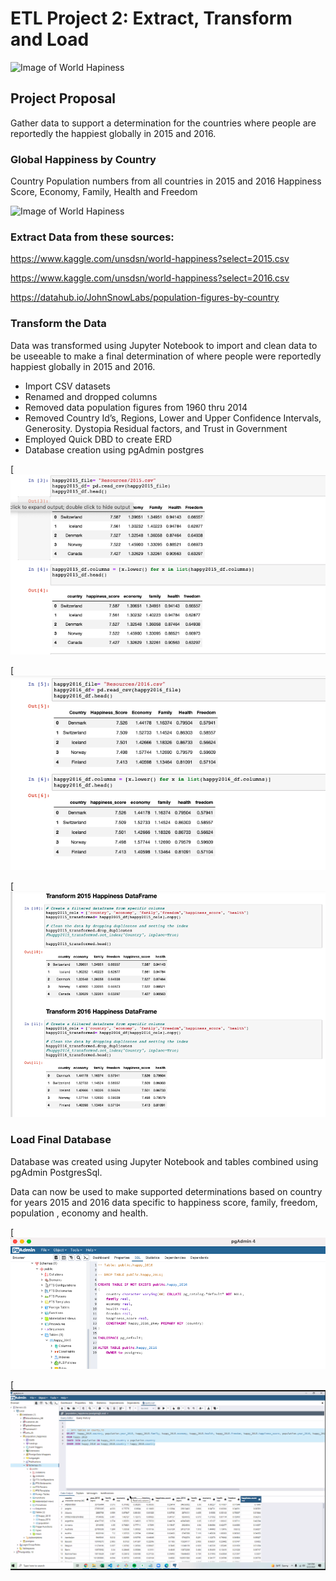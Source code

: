 # ETL Project 2: Extract, Transform and Load 


![Image of World Hapiness](https://www.herd.org.np/uploads/frontend/blogscoverphoto/1480669639-whr-logo.png)



## Project Proposal

Gather data to support a determination for the countries where people are reportedly the happiest globally in 2015 and 2016.  




### Global Happiness by Country

Country Population numbers from all countries in 2015 and 2016
Happiness Score, Economy, Family, Health and Freedom



![Image of World Hapiness](https://whatworkswellbeing.files.wordpress.com/2016/03/160311-whr-2016-happy-ppl-opt.jpg)

### Extract Data from these sources: 
 
https://www.kaggle.com/unsdsn/world-happiness?select=2015.csv

https://www.kaggle.com/unsdsn/world-happiness?select=2016.csv

https://datahub.io/JohnSnowLabs/population-figures-by-country





### Transform the Data 

Data was transformed using Jupyter Notebook to import and clean data to be useeable to make a final determination of where people were reportedly happiest globally in 2015 and 2016. 

* Import CSV datasets 
* Renamed and dropped columns 
* Removed data population figures from 1960 thru 2014 
* Removed Country Id’s, Regions, Lower and Upper Confidence Intervals,  Generosity. Dystopia Residual factors, and Trust in Government 
* Employed Quick DBD to create ERD 
* Database creation using pgAdmin postgres 



[![img](https://raw.githubusercontent.com/michelleherman13/project-2/main/Resources/rename_columns_lowercase_15.png)



[![img](https://raw.githubusercontent.com/michelleherman13/project-2/main/Resources/rename_columns_lower_2016.png)



[![img](https://raw.githubusercontent.com/michelleherman13/project-2/main/Resources/transform-15_16_df.png)




### Load Final Database 



Database was created using Jupyter Notebook and tables combined using pgAdmin PostgresSql.  

Data can now be used to make supported determinations based on country for years 2015 and 2016 data specific to happiness score, family, freedom, population , economy and health. 



[![img](https://raw.githubusercontent.com/michelleherman13/project-2/main/Resources/schema_sql.png)

[![img](https://github.com/michelleherman13/project-2/blob/main/Resources/Join__country.png)






